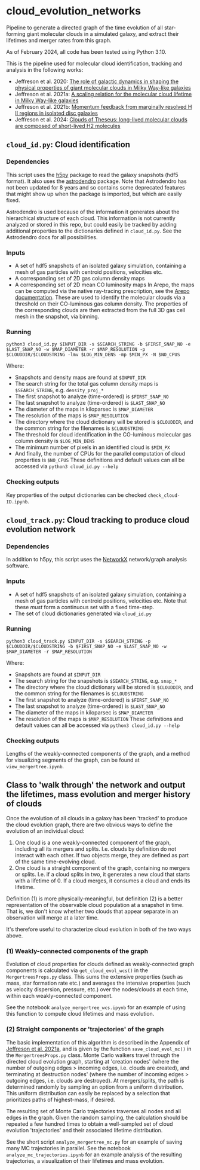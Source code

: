 # cloud_evolution_networks
Pipeline to generate a directed graph of the time evolution of all star-forming giant molecular clouds in a simulated galaxy, and extract their lifetimes and merger rates from this graph.

As of February 2024, all code has been tested using Python 3.10.

This is the pipeline used for molecular cloud identification, tracking and analysis in the following works:
- Jeffreson et al. 2020: [The role of galactic dynamics in shaping the physical properties of giant molecular clouds in Milky Way-like galaxies](https://ui.adsabs.harvard.edu/abs/2020MNRAS.498..385J/abstract)
- Jeffreson et al. 2021a: [A scaling relation for the molecular cloud lifetime in Milky Way-like galaxies](https://ui.adsabs.harvard.edu/abs/2021MNRAS.505.1678J/abstract)
- Jeffreson et al. 2021b: [Momentum feedback from marginally resolved H II regions in isolated disc galaxies](https://ui.adsabs.harvard.edu/abs/2021MNRAS.505.3470J/abstract)
- Jeffreson et al. 2024: [Clouds of Theseus: long-lived molecular clouds are composed of short-lived H2 molecules](https://ui.adsabs.harvard.edu/abs/2024MNRAS.527.7093J/abstract)

## `cloud_id.py`: Cloud identification

### Dependencies
This script uses the [h5py](https://www.h5py.org/) package to read the galaxy snapshots (hdf5 format). It also uses the [astrodendro](https://github.com/dendrograms/astrodendro/tree/stable) package. Note that Astrodendro has not been updated for 8 years and so contains some deprecated features that might show up when the package is imported, but which are easily fixed.

Astrodendro is used because of the information it generates about the hierarchical structure of each cloud. This information is not currently analyzed or stored in this repo, but could easily be tracked by adding additional properties to the dictionaries defined in `cloud_id.py`. See the Astrodendro docs for all possibilities.

### Inputs
- A set of hdf5 snapshots of an isolated galaxy simulation, containing a mesh of gas particles with centroid positions, velocities etc.
- A corresponding set of 2D gas column density maps
- A corresponding set of 2D mean CO luminosity maps
In Arepo, the maps can be computed via the native ray-tracing prescription, see the [Arepo documentation](https://gitlab.mpcdf.mpg.de/vrs/arepo). These are used to identify the molecular clouds via a threshold on their CO-luminous gas column density. The properties of the corresponding clouds are then extracted from the full 3D gas cell mesh in the snapshot, via binning.

### Running
```
python3 cloud_id.py $INPUT_DIR -s $SEARCH_STRING -b $FIRST_SNAP_NO -e $LAST_SNAP_NO -w $MAP_DIAMETER -r $MAP_RESOLUTION -p $CLOUDDIR/$CLOUDSTRING -lmv $LOG_MIN_DENS -mp $MIN_PX -N $NO_CPUS
```

Where:
- Snapshots and density maps are found at `$INPUT_DIR`
- The search string for the total gas column density maps is `$SEARCH_STRING`, e.g. `density_proj_*`
- The first snapshot to analyze (time-ordered) is `$FIRST_SNAP_NO`
- The last snapshot to analyze (time-ordered) is `$LAST_SNAP_NO`
- The diameter of the maps in kiloparsec is `$MAP_DIAMETER`
- The resolution of the maps is `$MAP_RESOLUTION`
- The directory where the cloud dictionary will be stored is `$CLOUDDIR`, and the common string for the filenames is `$CLOUDSTRING`
- The threshold for cloud identification in the CO-luminous molecular gas column density is `$LOG_MIN_DENS`
- The minimum number of pixels in an identified cloud is `$MIN_PX`
- And finally, the number of CPUs for the parallel computation of cloud properties is `$NO_CPUS`
These definitions and default values can all be accessed via `python3 cloud_id.py --help`

### Checking outputs
Key properties of the output dictionaries can be checked `check_cloud-ID.ipynb`.

## `cloud_track.py`: Cloud tracking to produce cloud evolution network

### Dependencies
In addition to h5py, this script uses the [NetworkX](https://networkx.org/documentation/stable/index.html) network/graph analysis software.

### Inputs
- A set of hdf5 snapshots of an isolated galaxy simulation, containing a mesh of gas particles with centroid positions, velocities etc. Note that these _must_ form a continuous set with a fixed time-step.
- The set of cloud dictionaries generated via `cloud_id.py`

### Running
```python3 cloud_track.py $INPUT_DIR -s $SEARCH_STRING -p $CLOUDDIR/$CLOUDSTRING -b $FIRST_SNAP_NO -e $LAST_SNAP_NO -w $MAP_DIAMETER -r $MAP_RESOLUTION```

Where:
- Snapshots are found at `$INPUT_DIR`
- The search string for the snapshots is `$SEARCH_STRING`, e.g. `snap_*`
- The directory where the cloud dictionary will be stored is `$CLOUDDIR`, and the common string for the filenames is `$CLOUDSTRING`
- The first snapshot to analyze (time-ordered) is `$FIRST_SNAP_NO`
- The last snapshot to analyze (time-ordered) is `$LAST_SNAP_NO`
- The diameter of the maps in kiloparsec is `$MAP_DIAMETER`
- The resolution of the maps is `$MAP_RESOLUTION`
These definitions and default values can all be accessed via `python3 cloud_id.py --help`

### Checking outputs
Lengths of the weakly-connected components of the graph, and a method for visualizing segments of the graph, can be found at `view_mergertree.ipynb`.

## Class to 'walk through' the network and output the lifetimes, mass evolution and merger history of clouds
Once the evolution of all clouds in a galaxy has been 'tracked' to produce the cloud evolution graph, there are two obvious ways to define the evolution of an individual cloud:
1. One cloud is a one weakly-connected component of the graph, including all its mergers and splits. I.e. clouds by definition do not interact with each other. If two objects merge, they are defined as part of the same time-evolving cloud.
2. One cloud is a straight component of the graph, containing no mergers or splits. I.e. if a cloud splits in two, it generates a new cloud that starts with a lifetime of 0. If a cloud merges, it consumes a cloud and ends its lifetime.

Definition (1) is more physically-meaningful, but definition (2) is a better representation of the observable cloud population at a snapshot in time. That is, we don't know whether two clouds that appear separate in an observation will merge at a later time.

It's therefore useful to characterize cloud evolution in both of the two ways above.

### (1) Weakly-connected components of the graph
Evolution of cloud properties for clouds defined as weakly-connected graph components is calculated via `get_cloud_evol_wcs()` in the `MergertreesProps.py` class. This sums the extensive properties (such as mass, star formation rate etc.) and averages the intensive properties (such as velocity dispersion, pressure, etc.) over the nodes/clouds at each time, within each weakly-connected component.

See the notebook `analyze_mergertree_wcs.ipynb` for an example of using this function to compute cloud lifetimes and mass evolution.

### (2) Straight components or 'trajectories' of the graph
The basic implementation of this algorithm is described in the Appendix of [Jeffreson et al. 2021a]([URL](https://ui.adsabs.harvard.edu/abs/2021MNRAS.505.1678J/abstract)https://ui.adsabs.harvard.edu/abs/2021MNRAS.505.1678J/abstract), and is given by the function `save_cloud_evol_mc()` in the `MergertreesProps.py` class. Monte Carlo walkers travel through the directed cloud evolution graph, starting at 'creation nodes' (where the number of outgoing edges > incoming edges, i.e. clouds are created), and terminating at destruction nodes' (where the number of incoming edges > outgoing edges, i.e. clouds are destroyed). At mergers/splits, the path is determined randomly by sampling an option from a uniform distribution. This uniform distribution can easily be replaced by a selection that prioritizes paths of highest-mass, if desired.

The resulting set of Monte Carlo trajectories traverses all nodes and all edges in the graph. Given the random sampling, the calculation should be repeated a few hundred times to obtain a well-sampled set of cloud evolution 'trajectories' and their associated lifetime distribution.

See the short script `analyze_mergertree_mc.py` for an example of saving many MC trajectories in parallel. See the notebook `analyze_mc_trajectories.ipynb` for an example analysis of the resulting trajectories, a visualization of their lifetimes and mass evolution.


